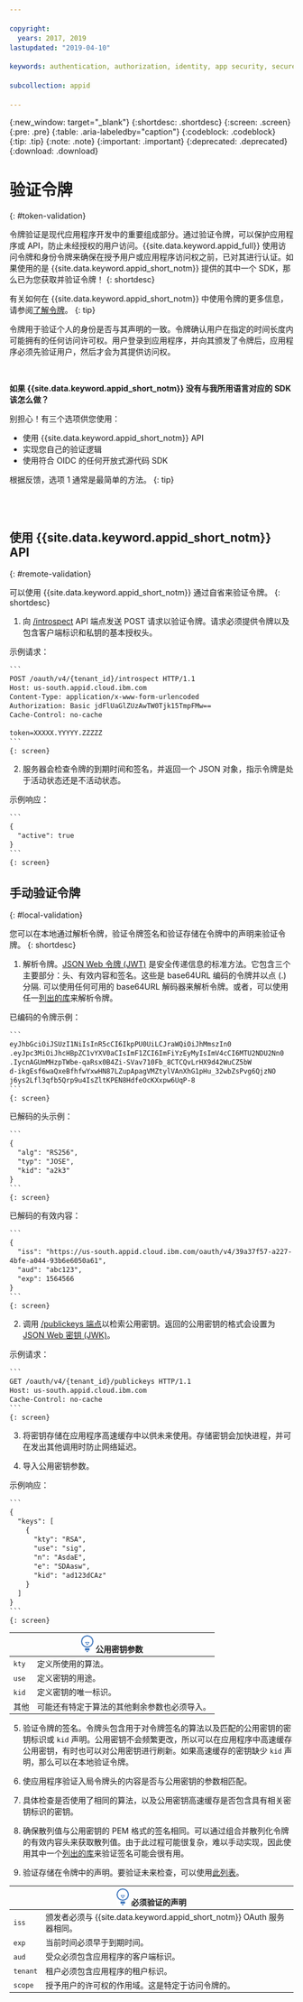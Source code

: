 ```yaml
---

copyright:
  years: 2017, 2019
lastupdated: "2019-04-10"

keywords: authentication, authorization, identity, app security, secure, tokens, jwt, development

subcollection: appid

---
```


{:new_window: target="_blank"}
{:shortdesc: .shortdesc}
{:screen: .screen}
{:pre: .pre}
{:table: .aria-labeledby="caption"}
{:codeblock: .codeblock}
{:tip: .tip}
{:note: .note}
{:important: .important}
{:deprecated: .deprecated}
{:download: .download}


# 验证令牌
{: #token-validation}

令牌验证是现代应用程序开发中的重要组成部分。通过验证令牌，可以保护应用程序或 API，防止未经授权的用户访问。{{site.data.keyword.appid_full}} 使用访问令牌和身份令牌来确保在授予用户或应用程序访问权之前，已对其进行认证。如果使用的是 {{site.data.keyword.appid_short_notm}} 提供的其中一个 SDK，那么已为您获取并验证令牌！
{: shortdesc}

有关如何在 {{site.data.keyword.appid_short_notm}} 中使用令牌的更多信息，请参阅[了解令牌](/docs/services/appid?topic=appid-tokens#tokens)。
{: tip}

令牌用于验证个人的身份是否与其声明的一致。令牌确认用户在指定的时间长度内可能拥有的任何访问许可权。用户登录到应用程序，并向其颁发了令牌后，应用程序必须先验证用户，然后才会为其提供访问权。

</br>

**如果 {{site.data.keyword.appid_short_notm}} 没有与我所用语言对应的 SDK 该怎么做？**

别担心！有三个选项供您使用：

* 使用 {{site.data.keyword.appid_short_notm}} API
* 实现您自己的验证逻辑
* 使用符合 OIDC 的任何开放式源代码 SDK

根据反馈，选项 1 通常是最简单的方法。
{: tip}

</br>
</br>

## 使用 {{site.data.keyword.appid_short_notm}} API
{: #remote-validation}

可以使用 {{site.data.keyword.appid_short_notm}} 通过自省来验证令牌。
{: shortdesc}

1. 向 [/introspect](https://us-south.appid.cloud.ibm.com/swagger-ui/#/Authorization%20Server%20-%20Authorization%20Server%20V4/oauth-server.token) API 端点发送 POST 请求以验证令牌。请求必须提供令牌以及包含客户端标识和私钥的基本授权头。

  示例请求：

    ```
    POST /oauth/v4/{tenant_id}/introspect HTTP/1.1
    Host: us-south.appid.cloud.ibm.com
    Content-Type: application/x-www-form-urlencoded
    Authorization: Basic jdFlUaGlZUzAwTW0Tjk15TmpFMw==
    Cache-Control: no-cache

    token=XXXXX.YYYYY.ZZZZZ
    ```
    {: screen}

2. 服务器会检查令牌的到期时间和签名，并返回一个 JSON 对象，指示令牌是处于活动状态还是不活动状态。

  示例响应：

    ```
    {
      "active": true
    }
    ```
    {: screen}


## 手动验证令牌
{: #local-validation}

您可以在本地通过解析令牌，验证令牌签名和验证存储在令牌中的声明来验证令牌。
{: shortdesc}


1. 解析令牌。[JSON Web 令牌 (JWT)](https://tools.ietf.org/html/rfc7519) 是安全传递信息的标准方法。它包含三个主要部分：头、有效内容和签名。这些是 base64URL 编码的令牌并以点 (.) 分隔. 可以使用任何可用的 base64URL 解码器来解析令牌。或者，可以使用任一[列出的库](https://jwt.io/#libraries-io)来解析令牌。

  已编码的令牌示例：

    ```
    eyJhbGciOiJSUzI1NiIsInR5cCI6IkpPU0UiLCJraWQiOiJhMmszIn0
    .eyJpc3MiOiJhcHBpZC1vYXV0aCIsImF1ZCI6ImFiYzEyMyIsImV4cCI6MTU2NDU2Nn0
    .IycnAGUmMHzpTWbe-qaRsx0B4Zi-SVav710Fb_8CTCQvLrHX9d42WuCZ5bW
    d-ikgEsf6waQxeBfhfwYxwHN87LZupApagVMZtylVAnXhG1pHu_32wbZsPvg6QjzNO
    j6ys2Lfl3qfb5Qrp9u4IsZltKPEN8HdfeOcKXxpw6UqP-8
    ```
    {: screen}

  已解码的头示例：

    ```
    {
      "alg": "RS256",
      "typ": "JOSE",
      "kid": "a2k3"
    }
    ```
    {: screen}

  已解码的有效内容：

    ```
    {
      "iss": "https://us-south.appid.cloud.ibm.com/oauth/v4/39a37f57-a227-4bfe-a044-93b6e6050a61",
      "aud": "abc123",
      "exp": 1564566
    }
    ```
    {: screen}

2. 调用 [/publickeys 端点](https://us-south.appid.cloud.ibm.com/swagger-ui/#!/Authorization_Server_V4/publicKeys)以检索公用密钥。返回的公用密钥的格式会设置为 [JSON Web 密钥 (JWK)](https://tools.ietf.org/html/rfc7517)。

  示例请求：

    ```
    GET /oauth/v4/{tenant_id}/publickeys HTTP/1.1
    Host: us-south.appid.cloud.ibm.com
    Cache-Control: no-cache
    ```
    {: screen}

3. 将密钥存储在应用程序高速缓存中以供未来使用。存储密钥会加快进程，并可在发出其他调用时防止网络延迟。

4. 导入公用密钥参数。

  示例响应：

    ```
    {
      "keys": [
        {
          "kty": "RSA",
          "use": "sig",
          "n": "AsdaE",
          "e": "SDAasw",
          "kid": "ad123dCAz"
        }
      ]
    }
    ```
    {: screen}

  <table>
    <thead>
      <th colspan=2><img src="images/idea.png" alt="“更多信息”图标"/> 公用密钥参数</th>
    </thead>
    <tbody>
      <tr>
        <td><code>kty</code></td>
        <td>定义所使用的算法。</td>
      </tr>
      <tr>
        <td><code>use</code></td>
        <td>定义密钥的用途。</td>
      </tr>
      <tr>
        <td><code>kid</code></td>
        <td>定义密钥的唯一标识。</td>
      </tr>
      <tr>
        <td>其他</td>
        <td>可能还有特定于算法的其他剩余参数也必须导入。</td>
      </tr>
    </tbody>
  </table>

5. 验证令牌的签名。令牌头包含用于对令牌签名的算法以及匹配的公用密钥的密钥标识或 `kid` 声明。公用密钥不会频繁更改，所以可以在应用程序中高速缓存公用密钥，有时也可以对公用密钥进行刷新。如果高速缓存的密钥缺少 `kid` 声明，那么可以在本地验证令牌。

  1. 使应用程序验证入局令牌头的内容是否与公用密钥的参数相匹配。
  2. 具体检查是否使用了相同的算法，以及公用密钥高速缓存是否包含具有相关密钥标识的密钥。
  3. 确保散列值与公用密钥的 PEM 格式的签名相同。可以通过组合并散列化令牌的有效内容头来获取散列值。由于此过程可能很复杂，难以手动实现，因此使用其中一个[列出的库](https://jwt.io/)来验证签名可能会很有用。

6. 验证存储在令牌中的声明。要验证未来检查，可以使用[此列表](http://openid.net/specs/openid-connect-core-1_0.html#IDTokenValidation)。
  <table>
    <thead>
      <th colspan=2><img src="images/idea.png" alt="“更多信息”图标"/> 必须验证的声明</th>
    </thead>
    <tbody>
      <tr>
        <td><code>iss</code></td>
        <td>颁发者必须与 {{site.data.keyword.appid_short_notm}} OAuth 服务器相同。</td>
      </tr>
      <tr>
        <td><code>exp</code></td>
        <td>当前时间必须早于到期时间。</td>
      </tr>
      <tr>
        <td><code>aud</code></td>
        <td>受众必须包含应用程序的客户端标识。</td>
      </tr>
      <tr>
        <td><code>tenant</code></td>
        <td>租户必须包含应用程序的租户标识。</td>
      </tr>
      <tr>
        <td><code>scope</code></td>
        <td>授予用户的许可权的作用域。这是特定于访问令牌的。</td>
      </tr>
    </tbody>
  </table>
